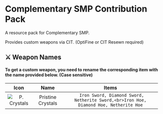 
# Complementary SMP Contribution Pack

A resource pack for Complementary SMP.

Provides custom weapons via CIT. (OptiFine or CIT Resewn required)


## ⚔️ Weapon Names

#### To get a custom weapon, you need to rename the corresponding item with the name provided below. (Case sensitive)

|   Icon   |  Name     |   Items   |
| :--------: | :-------: | :-------: |
| ![P. Crystals](https://raw.githubusercontent.com/Saiko125/SMP-Contribution-Pack/main/assets/minecraft/optifine/cit/elysia/scythe.png) | Pristine Crystals | ` Iron Sword, Diamond Sword, Netherite Sword,<br>Iron Hoe, Diamond Hoe, Netherite Hoe`|
